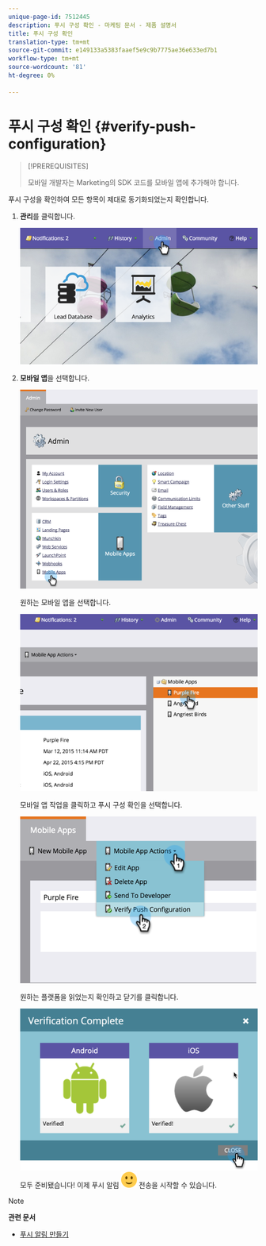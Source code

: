 ```yaml
---
unique-page-id: 7512445
description: 푸시 구성 확인 - 마케팅 문서 - 제품 설명서
title: 푸시 구성 확인
translation-type: tm+mt
source-git-commit: e149133a5383faaef5e9c9b7775ae36e633ed7b1
workflow-type: tm+mt
source-wordcount: '81'
ht-degree: 0%

---
```



# 푸시 구성 확인 {#verify-push-configuration}

>[!PREREQUISITES]
>
>모바일 개발자는 Marketing의 SDK 코드를 모바일 앱에 추가해야 합니다.

푸시 구성을 확인하여 모든 항목이 제대로 동기화되었는지 확인합니다.

1. **관리**&#x200B;를 클릭합니다.

   ![](assets/image2015-4-22-16-3a12-3a32.png)

1. **모바일 앱**&#x200B;을 선택합니다.

   ![](assets/image2015-4-22-16-3a14-3a29.png)

   원하는 모바일 앱을 선택합니다.

   ![](assets/image2015-4-22-16-3a33-3a19.png)

   모바일 앱 작업을 클릭하고 푸시 구성 확인을 선택합니다.

   ![](assets/image2015-4-22-17-3a25-3a8.png)

   원하는 플랫폼을 읽었는지 확인하고 닫기를 클릭합니다.

   ![](assets/image2015-4-22-18-3a52-3a38.png)   모두 준비됐습니다! 이제 푸시 알림 ![(sill)](assets/smile.svg) 전송을 시작할 수 있습니다.

>[!NOTE]
>
>**관련 문서**
>
>* [푸시 알림 만들기](../../../product-docs/mobile-marketing/push-notifications/create-a-push-notification.md)

>



